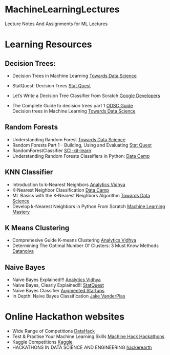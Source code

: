 # MachineLearningLectures
Lecture Notes And Assignments for ML Lectures

# Learning Resources
## Decision Trees:
* Decision Trees in Machine Learning [Towards Data Science](https://towardsdatascience.com/decision-trees-in-machine-learning-641b9c4e8052)     
 
* StatQuest: Decision Trees [Stat Quest](https://www.youtube.com/watch?v=7VeUPuFGJHk)  
* Let’s Write a Decision Tree Classifier from Scratch [Google Developers](https://www.youtube.com/watch?v=LDRbO9a6XPU)  
* The Complete Guide to decision trees part 1 [ODSC Guide](https://medium.com/@ODSC/the-complete-guide-to-decision-trees-part-1-aa68b34f476d)  
Decision trees in Machine Learning [Towards Data Science](https://towardsdatascience.com/decision-trees-in-machine-learning-641b9c4e8052)

## Random Forests  
* Understanding Random Forest [Towards Data Science](https://towardsdatascience.com/understanding-random-forest-58381e0602d2)  
* Random Forests Part 1 - Building, Using and Evaluating [Stat Quest](https://www.youtube.com/watch?v=J4Wdy0Wc_xQ)  
* RandomForestClassifier [SCI-kit-learn](https://scikit-learn.org/stable/modules/generated/sklearn.ensemble.RandomForestClassifier.html)  
* Understanding Random Forests Classifiers in Python: [Data Camp](https://www.datacamp.com/community/tutorials/random-forests-classifier-python)

## KNN Classifier  
* Introduction to k-Nearest Neighbors [Analytics Vidhya](https://www.analyticsvidhya.com/blog/2018/03/introduction-k-neighbours-algorithm-clustering/)  
* K-Nearest Neighbor Classification [Data Camp](https://www.datacamp.com/community/tutorials/k-nearest-neighbor-classification-scikit-learn)  
* ML Basics with the K-Nearest Neighbors Algorithm [Towards Data Science](https://towardsdatascience.com/machine-learning-basics-with-the-k-nearest-neighbors-algorithm-6a6e71d01761)  
* Develop k-Nearest Neighbors in Python From Scratch [Machine Learning Mastery](https://machinelearningmastery.com/tutorial-to-implement-k-nearest-neighbors-in-python-from-scratch/)

## K Means Clustering  
* Comprehesive Guide K-means Clustering [Analytics Vidhya](https://www.analyticsvidhya.com/blog/2019/08/comprehensive-guide-k-means-clustering/)  
* Determining The Optimal Number Of Clusters: 3 Must Know Methods [Datanoiva](https://www.datanovia.com/en/lessons/determining-the-optimal-number-of-clusters-3-must-know-methods/)

  

## Naive Bayes    
* Naive Bayes Explained!!! [Analytics Vidhya](https://www.analyticsvidhya.com/blog/2017/09/naive-bayes-explained/)  
* Naive Bayes, Clearly Explained!!! 
 [StatQuest](https://www.youtube.com/watch?v=O2L2Uv9pdDA)    
* Naïve Bayes Classifier
 [Augmented Startups](https://www.youtube.com/watch?v=CPqOCI0ahss)
 * In Depth: Naive Bayes Classification [Jake VanderPlas](https://jakevdp.github.io/PythonDataScienceHandbook/05.05-naive-bayes.html)

# Online Hackathon websites   
* Wide Range of Competitions [DataHack](https://datahack.analyticsvidhya.com/contest/all/)  
* Test & Practise Your Machine Learning Skills [Machine Hack Hackathons](https://www.machinehack.com/)   
* Kaggle Competitions [Kaggle](https://www.kaggle.com/competitions)  
* HACKATHONS IN
DATA SCIENCE AND ENGINEERING [hackerearth](https://www.hackerearth.com/hackathon/explore/field/data-science-and-engineering/)
